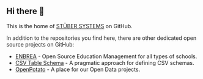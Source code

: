 ## Hi there 👋

This is the home of [STÜBER SYSTEMS](https://www.stueber.co.uk) on GitHub. 

In addition to the repositories you find here, there are other dedicated open source projects on GitHub:

+ [ENBREA](https://github.com/enbrea) - Open Source Education Management for all types of schools.
+ [CSV Table Schema](https://github.com/csv-table-schema) - A pragmatic approach for defining CSV schemas.
+ [OpenPotato](https://github.com/csv-table-schema) - A place for our Open Data projects.

